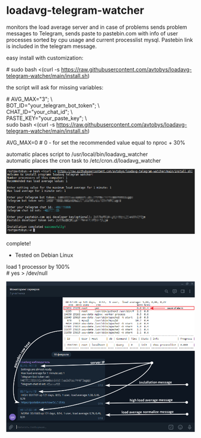 # loadavg-telegram-watcher
monitors the load average server and in case of problems sends problem messages to Telegram, sends paste to pastebin.com with info of user processes sorted by cpu usage and current processlist mysql. Pastebin link is included in the telegram message.

easy install with customization:

\# sudo bash <(curl -s https://raw.githubusercontent.com/avtobys/loadavg-telegram-watcher/main/install.sh)  

the script will ask for missing variables:  

\# AVG_MAX="3"; \  
BOT_ID="your_telegram_bot_token"; \  
CHAT_ID="your_chat_id"; \  
PASTE_KEY="your_paste_key"; \  
sudo bash <(curl -s https://raw.githubusercontent.com/avtobys/loadavg-telegram-watcher/main/install.sh)  

AVG_MAX=0 # 0 - for set the recommended value equal to nproc + 30%  

automatic places script to /usr/local/bin/loadavg_watcher  
automatic places the cron task to /etc/cron.d/loadavg_watcher

![plot](img/1.png)

complete!

* Tested on Debian Linux

load 1 processor by 100%  
\# yes > /dev/null


![plot](img/2.png)
